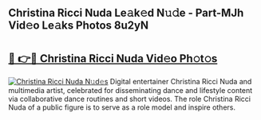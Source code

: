 ## Christina Ricci Nuda Le𝚊k𝚎d N𝚞𝚍e - Part-MJh Vid𝚎o Le𝚊ks Photos 8u2yN

# <h2><a href="http://fbf0dn.evod.top/?m=Christina+Ricci+Nuda">🔗 👉🔴 Christina Ricci Nuda Vid𝚎o Ph𝚘t𝚘s</a></h2>

[![Christina Ricci Nuda N𝚞d𝚎s](https://i.imgur.com/8V9OHl7.gif)](http://fbf0dn.evod.top/?m=Christina+Ricci+Nuda)
Digital entertainer Christina Ricci Nuda and multimedia artist, celebrated for disseminating dance and lifestyle content via collaborative dance routines and short videos. The role Christina Ricci Nuda of a public figure is to serve as a role model and inspire others. 
